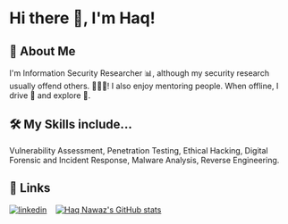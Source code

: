 # Hi there 👋, I'm Haq!
  
## 🚀 About Me
I'm Information Security Researcher 📊, although my security research usually offend others. 👩🏽‍💻! I also enjoy mentoring people. When offline, I drive 🚗 and explore 🌇.

  
## 🛠 My Skills include...
Vulnerability Assessment, Penetration Testing, Ethical Hacking, Digital Forensic and Incident Response, Malware Analysis, Reverse Engineering.

  
## 🔗 Links

[![linkedin](https://img.shields.io/badge/linkedin-0A66C2?style=for-the-badge&logo=linkedin&logoColor=white)](https://www.linkedin.com/in/haqn/) &nbsp;&nbsp;
[![Haq Nawaz's GitHub stats](https://github-readme-stats.vercel.app/api?username=haq-n&show_icons=true&theme=radical)](https://github.com/anuraghazra/github-readme-stats)



  
